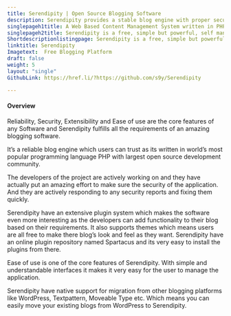 ```yaml
---
title: Serendipity | Open Source Blogging Software
description: Serendipity provides a stable blog engine with proper security measures. Extend functionality via easy to install plugins available at their online repository.
singlepageh1title: A Web Based Content Management System written in PHP
singlepageh2title: Serendipity is a free, simple but powerful, self managed blogging platform and CMS. Personalize look and feel of your blog or website with appropriate themes.
Shortdescriptionlistingpage: Serendipity is a free, simple but powerful, self managed blogging platform and CMS. Personalize look and feel of your blog or website with appropriate themes.
linktitle: Serendipity
Imagetext:  Free Blogging Platform 
draft: false
weight: 5
layout: "single"
GithubLink: https://href.li/?https://github.com/s9y/Serendipity

---
```


#### Overview

Reliability, Security, Extensibility and Ease of use are the core features of any Software and Serendipity fulfills all the requirements of an amazing blogging software.

It’s a reliable blog engine which users can trust as its written in world’s most popular programming language PHP with largest open source development community.

The developers of the project are actively working on and they have actually put an amazing effort to make sure the security of the application. And they are actively responding to any security reports and fixing them quickly.

Serendipity have an extensive plugin system which makes the software even more interesting as the developers can add functionality to their blog based on their requirements. It also supports themes which means users are all free to make there blog’s look and feel as they want. Serendipity have an online plugin repository named Spartacus and its very easy to install the plugins from there.

Ease of use is one of the core features of Serendipity. With simple and understandable interfaces it makes it very easy for the user to manage the application.

Serendipity have native support for migration from other blogging platforms like WordPress, Textpattern, Moveable Type etc. Which means you can easily move your existing blogs from WordPress to Serendipity.